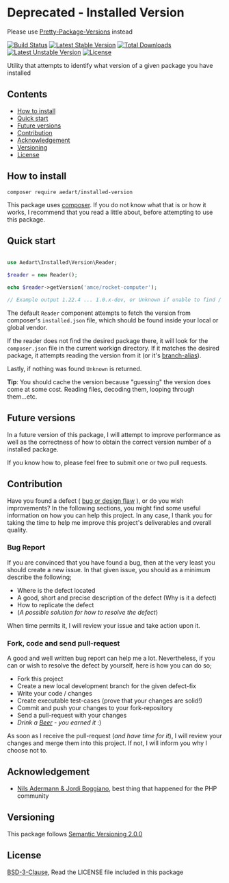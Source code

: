 # Deprecated - Installed Version

Please use [Pretty-Package-Versions](https://github.com/Jean85/pretty-package-versions) instead

[![Build Status](https://travis-ci.org/aedart/installed-version.svg?branch=master)](https://travis-ci.org/aedart/installed-version)
[![Latest Stable Version](https://poser.pugx.org/aedart/installed-version/v/stable)](https://packagist.org/packages/aedart/installed-version)
[![Total Downloads](https://poser.pugx.org/aedart/installed-version/downloads)](https://packagist.org/packages/aedart/installed-version)
[![Latest Unstable Version](https://poser.pugx.org/aedart/installed-version/v/unstable)](https://packagist.org/packages/aedart/installed-version)
[![License](https://poser.pugx.org/aedart/installed-version/license)](https://packagist.org/packages/aedart/installed-version)

Utility that attempts to identify what version of a given package you have installed

## Contents

* [How to install](#how-to-install)
* [Quick start](#quick-start)
* [Future versions](#future-versions)
* [Contribution](#contribution)
* [Acknowledgement](#acknowledgement)
* [Versioning](#versioning)
* [License](#license)

## How to install

```console
composer require aedart/installed-version
```

This package uses [composer](https://getcomposer.org/). If you do not know what that is or how it works, I recommend that you read a little about, before attempting to use this package.

## Quick start

```php

use Aedart\Installed\Version\Reader;

$reader = new Reader();

echo $reader->getVersion('amce/rocket-computer');

// Example output 1.22.4 ... 1.0.x-dev, or Unknown if unable to find / read package version
```

The default `Reader` component attempts to fetch the version from composer's `installed.json` file, which should be found inside your local or global vendor.
 
If the reader does not find the desired package there, it will look for the `composer.json` file in the current workign directory. If it matches the desired package, it attempts reading the version from it (or it's [branch-alias](https://getcomposer.org/doc/articles/aliases.md)).

Lastly, if nothing was found `Unknown` is returned.

**Tip**: You should cache the version because "guessing" the version does come at some cost. Reading files, decoding them, looping through them...etc.

## Future versions

In a future version of this package, I will attempt to improve performance as well as the correctness of how to obtain the correct version number of a installed package.
 
If you know how to, please feel free to submit one or two pull requests.

## Contribution

Have you found a defect ( [bug or design flaw](https://en.wikipedia.org/wiki/Software_bug) ), or do you wish improvements? In the following sections, you might find some useful information
on how you can help this project. In any case, I thank you for taking the time to help me improve this project's deliverables and overall quality.

### Bug Report

If you are convinced that you have found a bug, then at the very least you should create a new issue. In that given issue, you should as a minimum describe the following;

* Where is the defect located
* A good, short and precise description of the defect (Why is it a defect)
* How to replicate the defect
* (_A possible solution for how to resolve the defect_)

When time permits it, I will review your issue and take action upon it.

### Fork, code and send pull-request

A good and well written bug report can help me a lot. Nevertheless, if you can or wish to resolve the defect by yourself, here is how you can do so;

* Fork this project
* Create a new local development branch for the given defect-fix
* Write your code / changes
* Create executable test-cases (prove that your changes are solid!)
* Commit and push your changes to your fork-repository
* Send a pull-request with your changes
* _Drink a [Beer](https://en.wikipedia.org/wiki/Beer) - you earned it_ :)

As soon as I receive the pull-request (_and have time for it_), I will review your changes and merge them into this project. If not, I will inform you why I choose not to.

## Acknowledgement

* [Nils Adermann & Jordi Boggiano](https://getcomposer.org/), best thing that happened for the PHP community

## Versioning

This package follows [Semantic Versioning 2.0.0](http://semver.org/)

## License

[BSD-3-Clause](http://spdx.org/licenses/BSD-3-Clause), Read the LICENSE file included in this package
